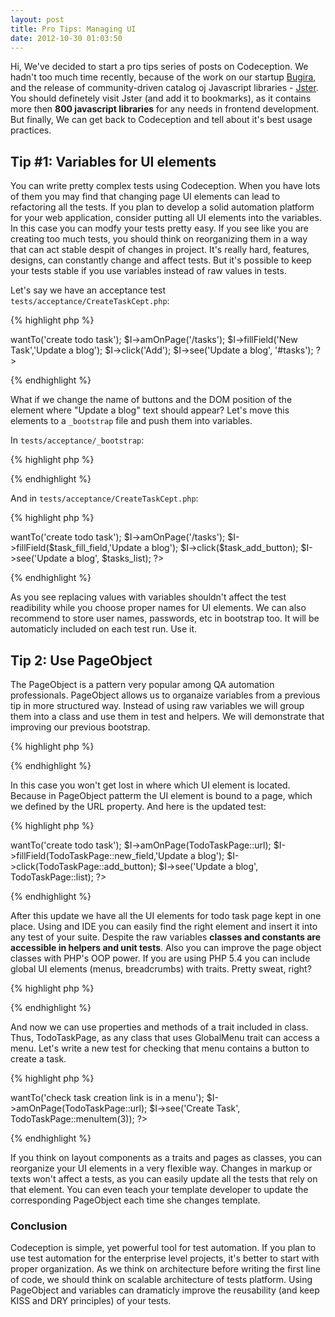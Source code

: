 ```yaml
---
layout: post
title: Pro Tips: Managing UI
date: 2012-10-30 01:03:50
---
```


Hi, We've decided to start a pro tips series of posts on Codeception. We hadn't too much time recently, because of the work on our startup [Bugira](http://bugira.com), and the release of community-driven catalog oj Javascript libraries - [Jster](http://jster.net). You should definetely visit Jster (and add it to bookmarks), as it contains more then **800 javascript libraries** for any needs in frontend development. But finally, We can get back to Codeception and tell about it's best usage practices.

## Tip #1: Variables for UI elements

You can write pretty complex tests using Codeception. When you have lots of them you may find that changing page UI elements can lead to refactoring all the tests. If you plan to develop a solid automation platform for your web application, consider putting all UI elements into the variables. In this case you can modfy your tests pretty easy. If you see like you are creating too much tests, you should think on reorganizing them in a way that can act stable despit of changes in project. It's really hard, features, designs, can constantly change and affect tests. But it's possible to keep your tests stable if you use variables instead of raw values in tests.

Let's say we have an acceptance test `tests/acceptance/CreateTaskCept.php`:

{% highlight php %}
<?php
$I = new WebGuy($scenario);
$I->wantTo('create todo task');
$I->amOnPage('/tasks');
$I->fillField('New Task','Update a blog');
$I->click('Add');
$I->see('Update a blog', '#tasks');
?>
{% endhighlight %}

What if we change the name of buttons and the DOM position of the element where "Update a blog" text should appear?
Let's move this elements to a `_bootstrap` file and push them into variables. 

In `tests/acceptance/_bootstrap`:

{% highlight php %}
<?php
$task_add_button = 'Add';
$task_new_field = 'New Task';
$tasks_list = '#tasks';
?>
{% endhighlight %}

And in `tests/acceptance/CreateTaskCept.php`: 

{% highlight php %}
<?php
$I = new WebGuy($scenario);
$I->wantTo('create todo task');
$I->amOnPage('/tasks');
$I->fillField($task_fill_field,'Update a blog');
$I->click($task_add_button);
$I->see('Update a blog', $tasks_list);
?>
{% endhighlight %}

As you see replacing values with variables shouldn't affect the test readibility while you choose proper names for UI elements.
We can also recommend to store user names, passwords, etc in bootstrap too. It will be automaticly included on each test run. Use it.

## Tip 2: Use PageObject

The PageObject is a pattern very popular among QA automation professionals. PageObject allows us to organaize variables from a previous tip in more structured way.
Instead of using raw variables we will group them into a class and use them in test and helpers. We will demonstrate that improving our previous bootstrap.

{% highlight php %}
<?php
class TodoTaskPage {
	const url = '/tasks';

	const add_button = 'Add';
	const new_field = 'New Task';
	const list = '#tasks';	
}
?>
{% endhighlight %}

In this case you won't get lost in where which UI element is located. Because in PageObject patterm the UI element is bound to a page, which we defined by the URL property. And here is the updated test:

{% highlight php %}
<?php
$I = new WebGuy($scenario);
$I->wantTo('create todo task');
$I->amOnPage(TodoTaskPage::url);
$I->fillField(TodoTaskPage::new_field,'Update a blog');
$I->click(TodoTaskPage::add_button);
$I->see('Update a blog', TodoTaskPage::list);
?>
{% endhighlight %}

After this update we have all the UI elements for todo task page kept in one place. Using and IDE you can easily find the right element and insert it into any test of your suite. Despite the raw variables **classes and constants are accessible in helpers and unit tests**. Also you can improve the page object classes with PHP's OOP power. If you are using PHP 5.4 you can include global UI elements (menus, breadcrumbs) with traits. Pretty sweat, right?

{% highlight php %}
<?php
trait GlobalMenu {
	public static $global_menu = "//div[@id=menu]";

	public static function menuItem($index)
	{
		return self::$global_menu.'/ul/['.$index.']';
	}
}

class TodoTaskPage {

	use GlobalMenu;

	const url = '/tasks';

	const add_button = 'Add';
	const new_field = 'New Task';
	const list = '#tasks';	
}
?>
{% endhighlight %}

And now we can use properties and methods of a trait included in class. Thus, TodoTaskPage, as any class that uses GlobalMenu trait can access a menu.
Let's write a new test for checking that menu contains a button to create a task.

{% highlight php %}
<?php
$I = new WebGuy($scenario);
$I->wantTo('check task creation link is in a menu');
$I->amOnPage(TodoTaskPage::url);
$I->see('Create Task', TodoTaskPage::menuItem(3));
?>
{% endhighlight %}

If you think on layout components as a traits and pages as classes, you can reorganize your UI elements in a very flexible way. Changes in markup or texts won't affect a tests, as you can easily update all the tests that rely on that element. You can even teach your template developer to update the corresponding PageObject each time she changes template. 

### Conclusion

Codeception is simple, yet powerful tool for test automation. If you plan to use test automation for the enterprise level projects, it's better to start with proper organization. As we think on architecture before writing the first line of code, we should think on scalable architecture of tests platform. Using PageObject and variables can dramaticly improve the reusability (and keep KISS and DRY principles) of your tests.